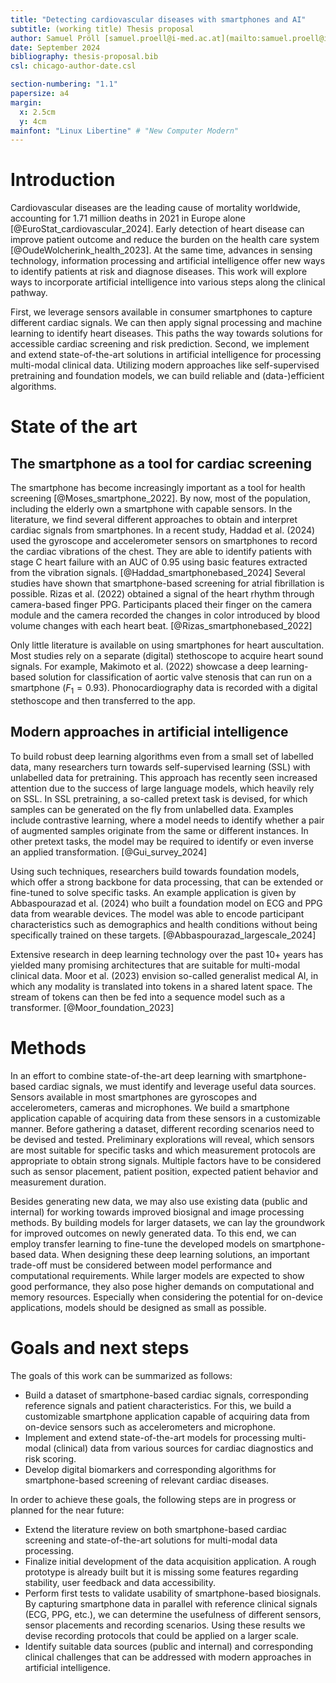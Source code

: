 ```yaml
---
title: "Detecting cardiovascular diseases with smartphones and AI"
subtitle: (working title) Thesis proposal
author: Samuel Pröll [samuel.proell@i-med.ac.at](mailto:samuel.proell@i-med.ac.at)
date: September 2024
bibliography: thesis-proposal.bib
csl: chicago-author-date.csl

section-numbering: "1.1"
papersize: a4
margin:
  x: 2.5cm
  y: 4cm
mainfont: "Linux Libertine" # "New Computer Modern"
---
```


# Introduction
Cardiovascular diseases are the leading cause of mortality worldwide, accounting
for 1.71 million deaths in 2021 in Europe alone [@EuroStat_cardiovascular_2024].
Early detection of heart disease can improve patient outcome and
reduce the burden on the health care system [@OudeWolcherink_health_2023].
At the same time, advances in sensing technology, information processing and artificial
intelligence offer new ways to identify patients at risk and diagnose diseases.
This work will explore ways to incorporate artificial intelligence into various steps
along the clinical pathway.

First, we leverage sensors available in consumer smartphones
to capture different cardiac signals. We can then apply signal processing and machine
learning to identify heart diseases. This paths the way towards solutions for
accessible cardiac screening and risk prediction.
Second, we implement and extend state-of-the-art solutions in artificial intelligence
for processing multi-modal clinical data. Utilizing modern approaches like
self-supervised pretraining and foundation models, we can build reliable and
(data-)efficient algorithms.

# State of the art
## The smartphone as a tool for cardiac screening
The smartphone has become increasingly important as a tool for health
screening [@Moses_smartphone_2022]. By now, most of the population, including the elderly own a
smartphone with capable sensors. In the literature, we find several different approaches
to obtain and interpret cardiac signals from smartphones.
In a recent study, Haddad et al. (2024) used the gyroscope and accelerometer sensors
on smartphones to record the cardiac vibrations of the chest. They are able to identify
patients with stage C heart failure with an AUC of 0.95 using basic features extracted
from the vibration signals. [@Haddad_smartphonebased_2024]
Several studies have shown that smartphone-based screening for atrial fibrillation is
possible. Rizas et al. (2022) obtained a signal of the heart rhythm through camera-based
finger PPG. Participants placed their finger on the camera module and the camera
recorded the changes in color introduced by blood volume changes with each heart
beat.&nbsp;[@Rizas_smartphonebased_2022]

Only little literature is available on using smartphones for heart auscultation. Most
studies rely on a separate (digital) stethoscope to acquire heart sound signals.
For example, Makimoto et al. (2022) showcase a deep learning-based solution for
classification of aortic valve stenosis that can run on a smartphone ($F_1=0.93$).
Phonocardiography data is recorded with a digital stethoscope and then transferred to
the app.

## Modern approaches in artificial intelligence
To build robust deep learning algorithms even from a small set of labelled data,
many researchers turn towards self-supervised learning (SSL) with unlabelled data for
pretraining.
This approach has recently seen increased attention due to the success of large language
models, which heavily rely on SSL. In SSL pretraining, a so-called pretext task is
devised, for which samples can be generated on the fly from unlabelled data. Examples
include contrastive learning, where a model needs to identify whether a pair of
augmented samples originate from the same or different instances. In other pretext
tasks, the model may be required to identify or even inverse an applied
transformation.&nbsp;[@Gui_survey_2024]

Using such techniques, researchers build towards foundation models, which offer a strong
backbone for data processing, that can be extended or fine-tuned to solve specific
tasks. An example application is given by Abbaspourazad et al. (2024) who built a
foundation model on ECG and PPG data from wearable devices. The model was able to encode
participant characteristics such as demographics and health conditions without being
specifically trained on these targets.&nbsp;[@Abbaspourazad_largescale_2024]

Extensive research in deep learning technology over the past 10+ years has yielded
many promising architectures that are suitable for multi-modal clinical data.
Moor et al. (2023) envision so-called generalist medical AI, in which any modality is
translated into tokens in a shared latent space. The stream of tokens can then be fed
into a sequence model such as a transformer.&nbsp;[@Moor_foundation_2023]

# Methods
In an effort to combine state-of-the-art deep learning with smartphone-based cardiac
signals, we must identify and leverage useful data sources.
Sensors available in most smartphones are gyroscopes and accelerometers, cameras and
microphones.
We build a smartphone application capable of acquiring data from these sensors in
a customizable manner.
Before gathering a dataset, different recording scenarios need to be devised and tested.
Preliminary explorations will reveal, which sensors are most suitable for specific tasks
and which measurement protocols are appropriate to obtain strong signals.
Multiple factors have to be considered such as sensor placement, patient position,
expected patient behavior and measurement duration.

Besides generating new data, we may also use existing data (public and internal) for
working towards improved biosignal and image processing methods. By building models
for larger datasets, we can lay the groundwork for improved outcomes on newly generated
data.
To this end, we can employ transfer learning to fine-tune the developed
models on smartphone-based data.
When designing these deep learning solutions, an important trade-off must be
considered between model performance and computational requirements.
While larger models are expected to show good performance, they also pose higher demands
on computational and memory resources.
Especially when considering the potential for on-device applications, models should be
designed as small as possible.

# Goals and next steps
The goals of this work can be summarized as follows:

- Build a dataset of smartphone-based cardiac signals, corresponding reference signals
  and patient characteristics. For this, we build a customizable smartphone application
  capable of acquiring data from on-device sensors such as accelerometers and
  microphone. 
- Implement and extend state-of-the-art models for processing multi-modal (clinical)
  data from various sources for cardiac diagnostics and risk scoring.
- Develop digital biomarkers and corresponding algorithms for smartphone-based screening
  of relevant cardiac diseases.

In order to achieve these goals, the following steps are in progress or planned for the
near future:

- Extend the literature review on both smartphone-based cardiac screening
  and state-of-the-art solutions for multi-modal data processing.
- Finalize initial development of the data acquisition application. A rough prototype
  is already built but it is missing some features regarding stability, user feedback 
  and data accessibility.
- Perform first tests to validate usability of smartphone-based biosignals. By capturing
  smartphone data in parallel with reference clinical signals (ECG, PPG, etc.), we can
  determine the usefulness of different sensors, sensor placements and recording
  scenarios. Using these results we devise recording protocols that could be applied on
  a larger scale.
- Identify suitable data sources (public and internal) and corresponding clinical
  challenges that can be addressed with modern approaches in artificial intelligence.
